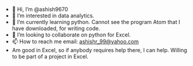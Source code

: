 - 👋 Hi, I’m @ashish9670
- 👀 I’m interested in data analytics.
- 🌱 I’m currently learning python. Cannot see the program Atom that I have downloaded, for writing code. 
- 💞️ I’m looking to collaborate on python for Excel.
- 📫 How to reach me email: ashishr_99@yahoo.com
- Am good in Excel, so if anybody requires help there, I can help. Willing to be part of a project in Excel.

<!---
ashish9670/ashish9670 is a ✨ special ✨ repository because its `README.md` (this file) appears on your GitHub profile.
You can click the Preview link to take a look at your changes.
--->
